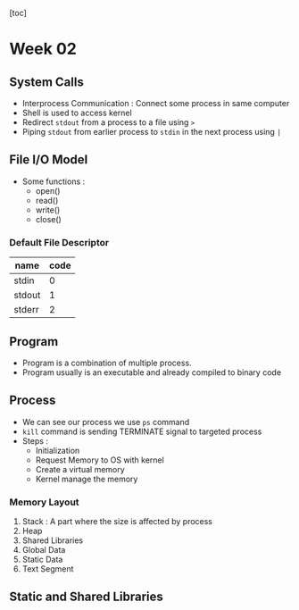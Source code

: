 [toc]

# Week 02

## System Calls

- Interprocess Communication : Connect some process in same computer
- Shell is used to access kernel
- Redirect ```stdout``` from a process to a file using ```>```
- Piping ```stdout``` from earlier process to ```stdin``` in the next process using ```|``` 

## File I/O Model

- Some functions :
  - open()
  - read()
  - write()
  - close()

### Default File Descriptor

| name   | code |
| ------ | ---- |
| stdin  | 0    |
| stdout | 1    |
| stderr | 2    |

## Program

- Program is a combination of multiple process.
- Program usually is an executable and already compiled to binary code

## Process

- We can see our process we use ```ps``` command
- ```kill``` command is sending TERMINATE signal to targeted process
- Steps :
  - Initialization
  - Request Memory to OS with kernel
  - Create a virtual memory
  - Kernel manage the memory

### Memory Layout

1. Stack : A part where the size is affected by process
2. Heap
3. Shared Libraries
4. Global Data
5. Static Data
6. Text Segment

## Static and Shared Libraries



